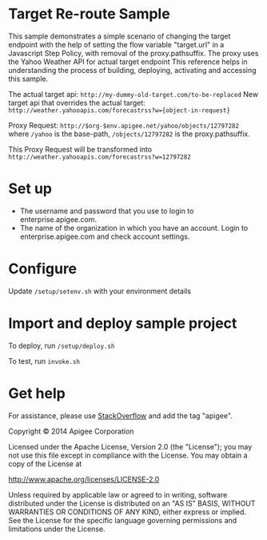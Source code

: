 # Target Re-route Sample

This sample demonstrates a simple scenario of changing the target endpoint
with the help of setting the flow variable "target.url" in a Javascript Step Policy,
with removal of the proxy.pathsuffix. The proxy uses the Yahoo Weather API for actual
target endpoint This reference helps in understanding the process of building,
deploying, activating and accessing this sample.

The actual target api: `http://my-dummy-old-target.com/to-be-replaced`
New target api that overrides the actual target: `http://weather.yahooapis.com/forecastrss?w={object-in-request}`

Proxy Request: `http://$org-$env.apigee.net/yahoo/objects/12797282` 
where `/yahoo` is the base-path, `/objects/12797282` is the proxy.pathsuffix.

This Proxy Request will be transformed into `http://weather.yahooapis.com/forecastrss?w=12797282`

# Set up

* The username and password that you use to login to enterprise.apigee.com.
* The name of the organization in which you have an account. Login to 
  enterprise.apigee.com and check account settings.

# Configure 

Update `/setup/setenv.sh` with your environment details

# Import and deploy sample project

To deploy, run `/setup/deploy.sh`

To test, run `invoke.sh`

# Get help

For assistance, please use [StackOverflow](http://stackoverflow.com/tags/apigee) and add the tag "apigee".

Copyright © 2014 Apigee Corporation

Licensed under the Apache License, Version 2.0 (the "License"); you may not use
this file except in compliance with the License. You may obtain a copy
of the License at

http://www.apache.org/licenses/LICENSE-2.0

Unless required by applicable law or agreed to in writing, software
distributed under the License is distributed on an "AS IS" BASIS,
WITHOUT WARRANTIES OR CONDITIONS OF ANY KIND, either express or implied.
See the License for the specific language governing permissions and
limitations under the License.

